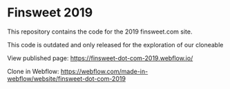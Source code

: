 # Finsweet 2019

This repository contains the code for the 2019 finsweet.com site.

This code is outdated and only released for the exploration of our cloneable

View published page: https://finsweet-dot-com-2019.webflow.io/

Clone in Webflow: https://webflow.com/made-in-webflow/website/finsweet-dot-com-2019
